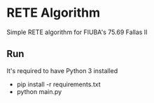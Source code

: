 # RETE Algorithm

Simple RETE algorithm for FIUBA's 75.69 Fallas II

## Run

It's required to have Python 3 installed

* pip install -r requirements.txt
* python main.py
